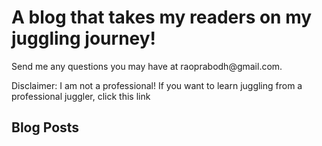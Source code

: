 <!DOCTYPE html>
<html>
<h1>A blog that takes my readers on my juggling journey!</h2>
  <p>Send me any questions you may have at raoprabodh@gmail.com.</p>
  <p>Disclaimer: I am not a professional! If you want to learn juggling from a professional juggler, click this link <img:src="https://www.youtube.com/watch?v=JZmmOdnljG4" /></p>

<h2>Blog Posts</h2>

<h3></h3>
<p></p>





</html>
